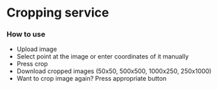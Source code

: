 # Cropping service
### How to use
* Upload image
* Select point at the image or enter coordinates of it manually
* Press crop
* Download cropped images (50x50, 500x500, 1000x250, 250x1000)
* Want to crop image again? Press appropriate button
